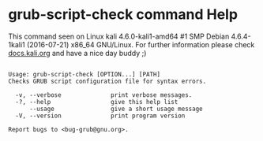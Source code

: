 # grub-script-check command Help
 
 This command seen on Linux kali 4.6.0-kali1-amd64 #1 SMP Debian 4.6.4-1kali1 (2016-07-21) x86_64 GNU/Linux. For further information please check [docs.kali.org](docs.kali.org) and have a nice day buddy ;) 

~~~

Usage: grub-script-check [OPTION...] [PATH]
Checks GRUB script configuration file for syntax errors.

  -v, --verbose              print verbose messages.
  -?, --help                 give this help list
      --usage                give a short usage message
  -V, --version              print program version

Report bugs to <bug-grub@gnu.org>.

~~~

